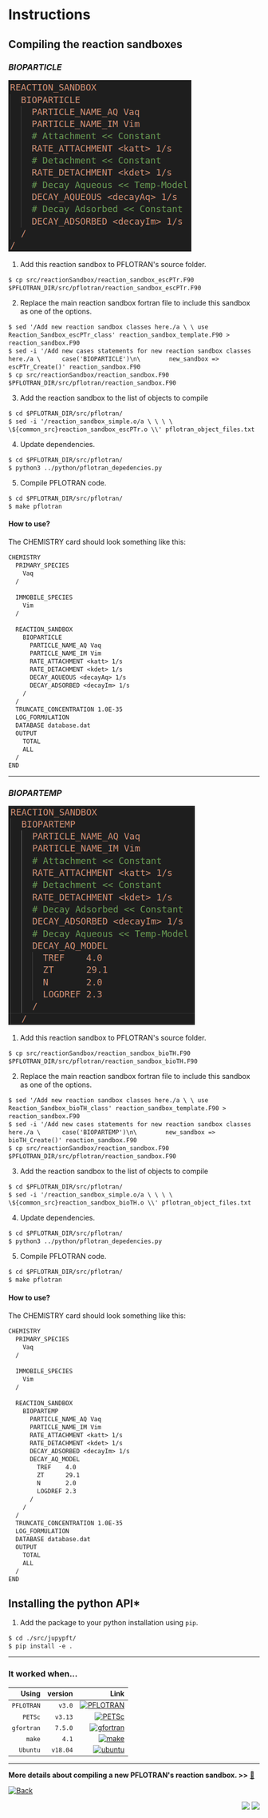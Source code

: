 <link rel="shortcut icon" type="image/x-icon" href="./images/favicon.png">

# Instructions

## Compiling the reaction sandboxes 

### *BIOPARTICLE*

[![CARD](./images/bioparticle_struc.png)](https://www.pflotran.org/)

1. Add this reaction sandbox to PFLOTRAN's source folder.
```
$ cp src/reactionSandbox/reaction_sandbox_escPTr.F90  $PFLOTRAN_DIR/src/pflotran/reaction_sandbox_escPTr.F90
```
2. Replace the main reaction sandbox fortran file to include this sandbox as one of the options.
```
$ sed '/Add new reaction sandbox classes here./a \ \ use Reaction_Sandbox_escPTr_class' reaction_sandbox_template.F90 > reaction_sandbox.F90
$ sed -i '/Add new cases statements for new reaction sandbox classes here./a \      case('BIOPARTICLE')\n\        new_sandbox => escPTr_Create()' reaction_sandbox.F90
$ cp src/reactionSandbox/reaction_sandbox.F90  $PFLOTRAN_DIR/src/pflotran/reaction_sandbox.F90
```
3. Add the reaction sandbox to the list of objects to compile
```
$ cd $PFLOTRAN_DIR/src/pflotran/
$ sed -i '/reaction_sandbox_simple.o/a \ \ \ \ \${common_src}reaction_sandbox_escPTr.o \\' pflotran_object_files.txt
```
4. Update dependencies.
```
$ cd $PFLOTRAN_DIR/src/pflotran/
$ python3 ../python/pflotran_depedencies.py
```
5. Compile PFLOTRAN code.
```
$ cd $PFLOTRAN_DIR/src/pflotran/
$ make pflotran
```

#### **How to use?**

The CHEMISTRY card should look something like this:

```
CHEMISTRY
  PRIMARY_SPECIES
    Vaq
  /
  
  IMMOBILE_SPECIES
    Vim
  /

  REACTION_SANDBOX
    BIOPARTICLE
      PARTICLE_NAME_AQ Vaq
      PARTICLE_NAME_IM Vim
      RATE_ATTACHMENT <katt> 1/s
      RATE_DETACHMENT <kdet> 1/s
      DECAY_AQUEOUS <decayAq> 1/s
      DECAY_ADSORBED <decayIm> 1/s
    /
  /
  TRUNCATE_CONCENTRATION 1.0E-35
  LOG_FORMULATION
  DATABASE database.dat
  OUTPUT
    TOTAL
    ALL
  /
END
```
___________

### *BIOPARTEMP*

[![CARD](./images/biopartemp_struc.png)](https://www.pflotran.org/)

1. Add this reaction sandbox to PFLOTRAN's source folder.
```
$ cp src/reactionSandbox/reaction_sandbox_bioTH.F90  $PFLOTRAN_DIR/src/pflotran/reaction_sandbox_bioTH.F90
```
2. Replace the main reaction sandbox fortran file to include this sandbox as one of the options.
```
$ sed '/Add new reaction sandbox classes here./a \ \ use Reaction_Sandbox_bioTH_class' reaction_sandbox_template.F90 > reaction_sandbox.F90
$ sed -i '/Add new cases statements for new reaction sandbox classes here./a \      case('BIOPARTEMP')\n\        new_sandbox => bioTH_Create()' reaction_sandbox.F90
$ cp src/reactionSandbox/reaction_sandbox.F90  $PFLOTRAN_DIR/src/pflotran/reaction_sandbox.F90
```
3. Add the reaction sandbox to the list of objects to compile
```
$ cd $PFLOTRAN_DIR/src/pflotran/
$ sed -i '/reaction_sandbox_simple.o/a \ \ \ \ \${common_src}reaction_sandbox_bioTH.o \\' pflotran_object_files.txt
```
4. Update dependencies.
```
$ cd $PFLOTRAN_DIR/src/pflotran/
$ python3 ../python/pflotran_depedencies.py
```
5. Compile PFLOTRAN code.
```
$ cd $PFLOTRAN_DIR/src/pflotran/
$ make pflotran
```

#### **How to use?**

The CHEMISTRY card should look something like this:

```
CHEMISTRY
  PRIMARY_SPECIES
    Vaq
  /
  
  IMMOBILE_SPECIES
    Vim
  /

  REACTION_SANDBOX
    BIOPARTEMP
      PARTICLE_NAME_AQ Vaq
      PARTICLE_NAME_IM Vim
      RATE_ATTACHMENT <katt> 1/s
      RATE_DETACHMENT <kdet> 1/s
      DECAY_ADSORBED <decayIm> 1/s
      DECAY_AQ_MODEL
        TREF    4.0
        ZT      29.1
        N       2.0
        LOGDREF 2.3
      /
    /
  /
  TRUNCATE_CONCENTRATION 1.0E-35
  LOG_FORMULATION
  DATABASE database.dat
  OUTPUT
    TOTAL
    ALL
  /
END
```

## Installing the python API*

1. Add the package to your python installation using `pip`.
```
$ cd ./src/jupypft/
$ pip install -e .
```


***

### It worked when...

|Using|version|Link|
|--:|--:|--:|
|`PFLOTRAN`|`v3.0`|[![PFLOTRAN](https://img.shields.io/badge/&#x1f4a7;-PFLOTRAN-blue?style=flat)](https://www.pflotran.org/)|
|`PETSc`|`v3.13`|[![PETSc](https://img.shields.io/badge/&#129518;-PETSc-blue?style=flat)](https://www.mcs.anl.gov/petsc/)|
|`gfortran`|`7.5.0`|[![gfortran](https://img.shields.io/badge/-GNU%20Fortran-A42E2B?style=flat&logo=GNU)](https://gcc.gnu.org/fortran/)|
|`make`|`4.1`|[![make](https://img.shields.io/badge/-GNU%20Make-A42E2B?style=flat&logo=GNU)](https://www.gnu.org/software/make/)|
|`Ubuntu`|`v18.04`|[![ubuntu](https://img.shields.io/badge/-Ubuntu-black?style=flat&logo=ubuntu)](https://ubuntu.com/)|

***

**More details about compiling a new PFLOTRAN's reaction sandbox. >>** [&#128279;](https://bitbucket.org/pflotran/pflotran/wiki/Documentation/ReactionSandbox)

<a href="https://edsaac.github.io/bioparticle/">
	<img alt="Back" src="https://img.shields.io/badge/&#11013;-Go back-purple?style=for-the-badge">
</a>

<p align="right">
    <img src="https://img.shields.io/badge/Works on-my machine-purple?style=for-the-badge">
    <img src="https://img.shields.io/badge/-&#127802;-purple?style=for-the-badge">
</p>